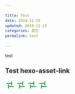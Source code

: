 ```yaml
---

title: Test  
date: 2019-11-25  
updated: 2019-11-25 
categories: 其它  
permalink: test  

---
```


test

<!-- more -->

## Test hexo-asset-link

![img-1](test/img-1.png)
![img-2](./test/img-2.png)
![img-3](test/test/img-3.png)
![img-4](./test/test/img-4.png)

